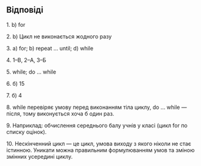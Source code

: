 ## **Відповіді**
1\. b) for

2\. b) Цикл не виконається жодного разу

3\. a) for; b) repeat … until; d) while

4\. 1–В, 2–А, 3–Б

5\. while; do … while

6\. б) 15

7\. б) 4

8\. while перевіряє умову перед виконанням тіла циклу, do … while — після, тому виконується хоча б один раз.

9\. Наприклад: обчислення середнього балу учнів у класі (цикл for по списку оцінок).

10\. Нескінченний цикл — це цикл, умова виходу з якого ніколи не стає істинною. Уникати можна правильним формулюванням умов та зміною змінних усередині циклу.
